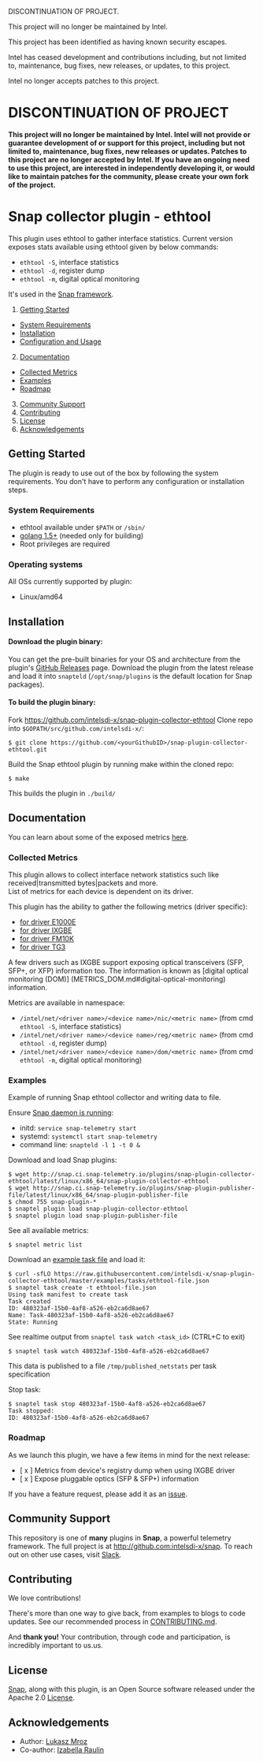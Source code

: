 DISCONTINUATION OF PROJECT. 

This project will no longer be maintained by Intel.

This project has been identified as having known security escapes.

Intel has ceased development and contributions including, but not limited to, maintenance, bug fixes, new releases, or updates, to this project.  

Intel no longer accepts patches to this project.
# DISCONTINUATION OF PROJECT 

**This project will no longer be maintained by Intel.  Intel will not provide or guarantee development of or support for this project, including but not limited to, maintenance, bug fixes, new releases or updates.  Patches to this project are no longer accepted by Intel. If you have an ongoing need to use this project, are interested in independently developing it, or would like to maintain patches for the community, please create your own fork of the project.**

# Snap collector plugin - ethtool

This plugin uses ethtool to gather interface statistics. 																						Current version exposes stats available using ethtool given by below commands:
* `ethtool -S`, interface statistics
* `ethtool -d`, register dump
* `ethtool -m`, digital optical monitoring

It's used in the [Snap framework](http://github.com:intelsdi-x/snap).

1. [Getting Started](#getting-started)
  * [System Requirements](#system-requirements)
  * [Installation](#installation)
  * [Configuration and Usage](#configuration-and-usage)
2. [Documentation](#documentation)
  * [Collected Metrics](#collected-metrics)
  * [Examples](#examples)
  * [Roadmap](#roadmap)
3. [Community Support](#community-support)
4. [Contributing](#contributing)
5. [License](#license)
6. [Acknowledgements](#acknowledgements)

## Getting Started

The plugin is ready to use out of the box by following the system requirements. You don't have to perform any configuration or installation steps.

### System Requirements

* ethtool available under `$PATH` or `/sbin/`
* [golang 1.5+](https://golang.org/dl/) (needed only for building)
* Root privileges are required

### Operating systems
All OSs currently supported by plugin:
* Linux/amd64

## Installation
#### Download the plugin binary:

You can get the pre-built binaries for your OS and architecture from the plugin's [GitHub Releases](https://github.com/intelsdi-x/snap-plugin-collector-ethtool/releases) page. Download the plugin from the latest release and load it into `snapteld` (`/opt/snap/plugins` is the default location for Snap packages).

#### To build the plugin binary:

Fork https://github.com/intelsdi-x/snap-plugin-collector-ethtool
Clone repo into `$GOPATH/src/github.com/intelsdi-x/`:

```
$ git clone https://github.com/<yourGithubID>/snap-plugin-collector-ethtool.git
```

Build the Snap ethtool plugin by running make within the cloned repo:
```
$ make
```
This builds the plugin in `./build/`


## Documentation

You can learn about some of the exposed metrics [here](https://www.myricom.com/software/myri10ge/397-could-you-explain-the-meanings-of-the-myri10ge-counters-reported-in-the-output-of-ethtool.html).

### Collected Metrics
This plugin allows to collect interface network statistics such like received|transmitted bytes|packets and  more.                                                                                                    
List of metrics for each device is dependent on its driver.

This plugin has the ability to gather the following metrics (driver specific):
* [for driver E1000E](METRICS_E1000E.md)
* [for driver IXGBE](METRICS_IXGBE.md)
* [for driver FM10K](METRICS_FM10K.md)
* [for driver TG3](METRICS_TG3.md)


A few drivers such as IXGBE support exposing optical transceivers (SFP, SFP+, or XFP) information too. The information is known as [digital optical monitoring (DOM)] (METRICS_DOM.md#digital-optical-monitoring) information.

Metrics are available in namespace:
*	`/intel/net/<driver name>/<device name>/nic/<metric name>` (from cmd `ethtool -S`, interface statistics)
*	`/intel/net/<driver name>/<device name>/reg/<metric name>` (from cmd `ethtool -d`, register dump)
*	`/intel/net/<driver name>/<device name>/dom/<metric name>` (from cmd `ethtool -m`, digital optical monitoring)

### Examples

Example of running Snap ethtool collector and writing data to file.

Ensure [Snap daemon is running](https://github.com/intelsdi-x/snap#running-snap):
* initd: `service snap-telemetry start`
* systemd: `systemctl start snap-telemetry`
* command line: `snapteld -l 1 -t 0 &`

Download and load Snap plugins:
```
$ wget http://snap.ci.snap-telemetry.io/plugins/snap-plugin-collector-ethtool/latest/linux/x86_64/snap-plugin-collector-ethtool
$ wget http://snap.ci.snap-telemetry.io/plugins/snap-plugin-publisher-file/latest/linux/x86_64/snap-plugin-publisher-file
$ chmod 755 snap-plugin-*
$ snaptel plugin load snap-plugin-collector-ethtool
$ snaptel plugin load snap-plugin-publisher-file
```

See all available metrics:
```
$ snaptel metric list
```

Download an [example task file](examples/tasks/ethtool-file.json) and load it:
```
$ curl -sfLO https://raw.githubusercontent.com/intelsdi-x/snap-plugin-collector-ethtool/master/examples/tasks/ethtool-file.json
$ snaptel task create -t ethtool-file.json
Using task manifest to create task
Task created
ID: 480323af-15b0-4af8-a526-eb2ca6d8ae67
Name: Task-480323af-15b0-4af8-a526-eb2ca6d8ae67
State: Running
```

See realtime output from `snaptel task watch <task_id>` (CTRL+C to exit)
```
$ snaptel task watch 480323af-15b0-4af8-a526-eb2ca6d8ae67
```

This data is published to a file `/tmp/published_netstats` per task specification

Stop task:
```
$ snaptel task stop 480323af-15b0-4af8-a526-eb2ca6d8ae67
Task stopped:
ID: 480323af-15b0-4af8-a526-eb2ca6d8ae67
```

### Roadmap
As we launch this plugin, we have a few items in mind for the next release:

- [ x ] Metrics from device's registry dump when using IXGBE driver
- [ x ] Expose pluggable optics (SFP & SFP+) information

If you have a feature request, please add it as an [issue](https://github.com/intelsdi-x/snap-plugin-collector-ethtool/issues).

## Community Support
This repository is one of **many** plugins in **Snap**, a powerful telemetry framework. The full project is at http://github.com:intelsdi-x/snap.
To reach out on other use cases, visit [Slack](http://slack.snap-telemetry.io).

## Contributing
We love contributions!

There's more than one way to give back, from examples to blogs to code updates. See our recommended process in [CONTRIBUTING.md](CONTRIBUTING.md).

And **thank you!** Your contribution, through code and participation, is incredibly important to us.us.

## License
[Snap](http://github.com:intelsdi-x/snap), along with this plugin, is an Open Source software released under the Apache 2.0 [License](LICENSE).

## Acknowledgements

* Author: [Lukasz Mroz](https://github.com/lmroz)
* Co-author: [Izabella Raulin](https://github.com/IzabellaRaulin)

